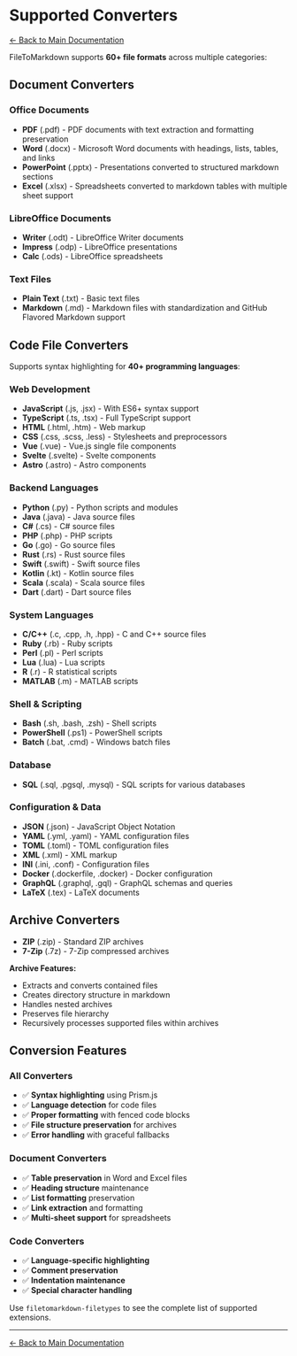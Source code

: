 # Supported Converters

[← Back to Main Documentation](../Readme.md)

FileToMarkdown supports **60+ file formats** across multiple categories:

## Document Converters

### Office Documents
- **PDF** (.pdf) - PDF documents with text extraction and formatting preservation
- **Word** (.docx) - Microsoft Word documents with headings, lists, tables, and links
- **PowerPoint** (.pptx) - Presentations converted to structured markdown sections
- **Excel** (.xlsx) - Spreadsheets converted to markdown tables with multiple sheet support

### LibreOffice Documents  
- **Writer** (.odt) - LibreOffice Writer documents
- **Impress** (.odp) - LibreOffice presentations
- **Calc** (.ods) - LibreOffice spreadsheets

### Text Files
- **Plain Text** (.txt) - Basic text files
- **Markdown** (.md) - Markdown files with standardization and GitHub Flavored Markdown support

## Code File Converters

Supports syntax highlighting for **40+ programming languages**:

### Web Development
- **JavaScript** (.js, .jsx) - With ES6+ syntax support
- **TypeScript** (.ts, .tsx) - Full TypeScript support
- **HTML** (.html, .htm) - Web markup
- **CSS** (.css, .scss, .less) - Stylesheets and preprocessors
- **Vue** (.vue) - Vue.js single file components
- **Svelte** (.svelte) - Svelte components
- **Astro** (.astro) - Astro components

### Backend Languages
- **Python** (.py) - Python scripts and modules
- **Java** (.java) - Java source files
- **C#** (.cs) - C# source files
- **PHP** (.php) - PHP scripts
- **Go** (.go) - Go source files
- **Rust** (.rs) - Rust source files
- **Swift** (.swift) - Swift source files
- **Kotlin** (.kt) - Kotlin source files
- **Scala** (.scala) - Scala source files
- **Dart** (.dart) - Dart source files

### System Languages
- **C/C++** (.c, .cpp, .h, .hpp) - C and C++ source files
- **Ruby** (.rb) - Ruby scripts
- **Perl** (.pl) - Perl scripts
- **Lua** (.lua) - Lua scripts
- **R** (.r) - R statistical scripts
- **MATLAB** (.m) - MATLAB scripts

### Shell & Scripting
- **Bash** (.sh, .bash, .zsh) - Shell scripts
- **PowerShell** (.ps1) - PowerShell scripts  
- **Batch** (.bat, .cmd) - Windows batch files

### Database
- **SQL** (.sql, .pgsql, .mysql) - SQL scripts for various databases

### Configuration & Data
- **JSON** (.json) - JavaScript Object Notation
- **YAML** (.yml, .yaml) - YAML configuration files
- **TOML** (.toml) - TOML configuration files
- **XML** (.xml) - XML markup
- **INI** (.ini, .conf) - Configuration files
- **Docker** (.dockerfile, .docker) - Docker configuration
- **GraphQL** (.graphql, .gql) - GraphQL schemas and queries
- **LaTeX** (.tex) - LaTeX documents

## Archive Converters

- **ZIP** (.zip) - Standard ZIP archives
- **7-Zip** (.7z) - 7-Zip compressed archives

**Archive Features:**
- Extracts and converts contained files
- Creates directory structure in markdown
- Handles nested archives
- Preserves file hierarchy
- Recursively processes supported files within archives

## Conversion Features

### All Converters
- ✅ **Syntax highlighting** using Prism.js
- ✅ **Language detection** for code files
- ✅ **Proper formatting** with fenced code blocks
- ✅ **File structure preservation** for archives
- ✅ **Error handling** with graceful fallbacks

### Document Converters
- ✅ **Table preservation** in Word and Excel files
- ✅ **Heading structure** maintenance
- ✅ **List formatting** preservation
- ✅ **Link extraction** and formatting
- ✅ **Multi-sheet support** for spreadsheets

### Code Converters
- ✅ **Language-specific highlighting** 
- ✅ **Comment preservation**
- ✅ **Indentation maintenance**
- ✅ **Special character handling**

Use `filetomarkdown-filetypes` to see the complete list of supported extensions.

---

[← Back to Main Documentation](../Readme.md) 